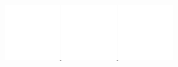 <p align="center">
<a href="https://catheart97.github.io/" target="_blank">
<img width="150px" src="cube.svg"/>
<img width="150px" src="prism.svg"/>
<img width="150px" src="cube2.svg"/>
</a>
</p>